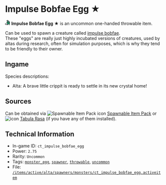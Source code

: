 # Impulse Bobfae Egg ★

<img src="https://raw.githubusercontent.com/Ceterai/Enternia/main/items/active/alta/spawners/monsters/ct_impulse_bobfae_egg.png" alt="Impulse Bobfae Egg ★ icon" loading="lazy" width="auto" height="16px"/> **Impulse Bobfae Egg ★** is an uncommon one-handed throwable item.

Can be used to spawn a creature called [impulse bobfae](https://ceterai.github.io/MyEnternia/Wiki/impulsebobfae).  
These "eggs" are really just highly incubated versions of creatures, used by altas during research, often for simulation purposes, which is why they tend to be friendly to their owner.

## Ingame

Species descriptions:

- Alta: A brave little crippit is ready to settle in its new crystal home!

## Sources

Can be obtained via <img src="https://raw.githubusercontent.com/Silverfeelin/Starbound-SpawnableItemPack/master/interface/sip/iconSmall.png" alt="Spawnable Item Pack icon" width="18" height="14"/> [Spawnable Item Pack](https://steamcommunity.com/sharedfiles/filedetails/?id=733665104) or <img src="https://steamuserimages-a.akamaihd.net/ugc/263843960696222713/3EC9A7C005541F7D577EBCB8C5736B4EFC9973D6/" alt="icon" width="8" height="12"/> [Tabula Rasa](https://community.playstarbound.com/resources/the-tabula-rasa.3222/) (if you have any of them installed).

## Technical Information

- In-game ID: `ct_impulse_bobfae_egg`
- Power: `2.75`
- Rarity: `Uncommon`
- Tags: [`monster_egg`](https://ceterai.github.io/MyEnternia/Wiki/Tags/MonsterEgg), [`spawner`](https://ceterai.github.io/MyEnternia/Wiki/Tags/Spawner), [`throwable`](https://ceterai.github.io/MyEnternia/Wiki/Tags/Throwable), [`uncommon`](https://ceterai.github.io/MyEnternia/Wiki/Tags/Uncommon)
- File: [`/items/active/alta/spawners/monsters/ct_impulse_bobfae_egg.activeitem`](https://github.com/Ceterai/Enternia/blob/main/items/active/alta/spawners/monsters/ct_impulse_bobfae_egg.activeitem)
